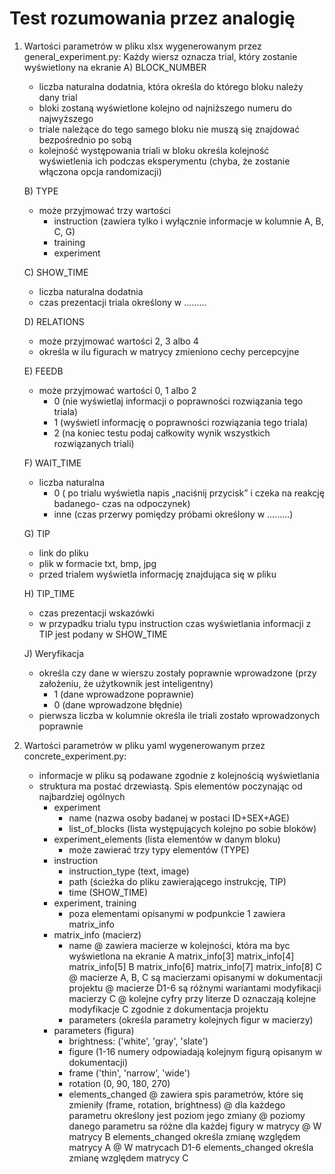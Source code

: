 # Test rozumowania przez analogię

1) Wartości parametrów w pliku xlsx wygenerowanym przez general_experiment.py:
    Każdy wiersz oznacza trial, który zostanie wyświetlony na ekranie
    A) BLOCK_NUMBER
    - liczba naturalna dodatnia, która określa do którego bloku należy dany trial
    - bloki zostaną wyświetlone kolejno od najniższego numeru do najwyższego
    - triale należące do tego samego bloku nie muszą się znajdować bezpośrednio po sobą
    - kolejność występowania triali w bloku określa kolejność wyświetlenia ich podczas eksperymentu (chyba, że zostanie włączona opcja randomizacji)

    B) TYPE
    - może przyjmować trzy wartości
        * instruction (zawiera tylko i wyłącznie informacje w kolumnie A, B, C, G)
        * training
        * experiment

    C) SHOW_TIME
    - liczba naturalna dodatnia
    - czas prezentacji triala określony w .........

    D) RELATIONS
    - może przyjmować wartości 2, 3 albo 4
    - określa w ilu figurach w matrycy zmieniono cechy percepcyjne

    E) FEEDB
    - może przyjmować wartości 0, 1 albo 2
        * 0 (nie wyświetlaj informacji o poprawności rozwiązania tego triala)
        * 1 (wyświetl informację o poprawności rozwiązania tego triala)
        * 2 (na koniec testu podaj całkowity wynik wszystkich rozwiązanych triali)

    F) WAIT_TIME
    - liczba naturalna
        * 0 ( po trialu wyświetla napis „naciśnij przycisk” i czeka na reakcję badanego- czas na odpoczynek)
        * inne (czas przerwy pomiędzy próbami określony w .........)

    G) TIP
    - link do pliku
    - plik w formacie txt, bmp, jpg
    - przed trialem wyświetla informację znajdująca się w pliku

    H) TIP_TIME
    - czas prezentacji wskazówki
    - w przypadku trialu typu instruction czas wyświetlania informacji z TIP jest podany w SHOW_TIME

    J) Weryfikacja
    - określa czy dane w wierszu zostały poprawnie wprowadzone (przy założeniu, że użytkownik jest inteligentny)
        * 1 (dane wprowadzone poprawnie)
        * 0 (dane wprowadzone błędnie)
    - pierwsza liczba w kolumnie określa ile triali zostało wprowadzonych poprawnie

2) Wartości parametrów w pliku yaml wygenerowanym przez concrete_experiment.py:
    - informacje w pliku są podawane zgodnie z kolejnością wyświetlania
    - struktura ma postać drzewiastą. Spis elementów poczynając od najbardziej ogólnych
        * experiment
            + name (nazwa osoby badanej w postaci ID+SEX+AGE)
            + list_of_blocks (lista występujących kolejno po sobie bloków)
        * experiment_elements (lista elementów w danym bloku)
            + może zawierać trzy typy elementów (TYPE)
        * instruction
            + instruction_type (text, image)
            + path (ścieżka do pliku zawierającego instrukcję, TIP)
            + time (SHOW_TIME)
        * experiment, training
            + poza elementami opisanymi w podpunkcie 1 zawiera matrix_info
        * matrix_info (macierz)
            + name
                @ zawiera macierze w kolejności, która ma byc wyświetlona na ekranie
                    A   matrix_info[3]  matrix_info[4]  matrix_info[5]
                    B   matrix_info[6]  matrix_info[7]  matrix_info[8]
                    C
                @ macierze A, B, C są macierzami opisanymi w dokumentacji projektu
                @ macierze D1-6 są różnymi wariantami modyfikacji macierzy C
                @ kolejne cyfry przy literze D oznaczają kolejne modyfikacje C zgodnie z dokumentacja projektu
            + parameters (określa parametry kolejnych figur w macierzy)
        * parameters (figura)
            + brightness: ('white', 'gray', 'slate')
            + figure (1-16 numery odpowiadają kolejnym figurą opisanym w dokumentacji)
            + frame ('thin', 'narrow', 'wide')
            + rotation (0, 90, 180, 270)
            + elements_changed
                @ zawiera spis parametrów, które się zmieniły (frame, rotation, brightness)
                @ dla każdego parametru określony jest poziom jego zmiany
                @ poziomy danego parametru sa różne dla każdej figury w matrycy
                @ W matrycy B elements_changed określa zmianę względem matrycy A
                @ W matrycach D1-6 elements_changed określa zmianę względem matrycy C